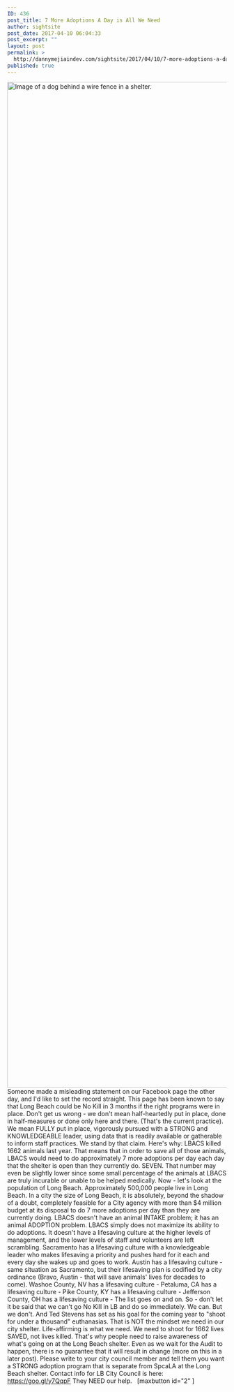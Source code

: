 ```yaml
---
ID: 436
post_title: 7 More Adoptions A Day is All We Need
author: sightsite
post_date: 2017-04-10 06:04:33
post_excerpt: ""
layout: post
permalink: >
  http://dannymejiaindev.com/sightsite/2017/04/10/7-more-adoptions-a-day-is-all-we-need/
published: true
---
```

<img id="longdesc-return-449" class="alignnone size-full wp-image-449" tabindex="-1" src="http://dannymejiaindev.com/sightsite/wp-content/uploads/2017/04/Dog_7.jpg" alt="Image of a dog behind a wire fence in a shelter." width="3072" height="2304" longdesc="http://dannymejiaindev.com/sightsite?longdesc=449&referrer=436" />Someone made a misleading statement on our Facebook page the other day, and I'd like to set the record straight. This page has been known to say that Long Beach could be No Kill in 3 months if the right programs were in place. Don't get us wrong - we don't mean half-heartedly put in place, done in half-measures or done only here and there. (That's the current practice). We mean FULLY put in place, vigorously pursued with a STRONG and KNOWLEDGEABLE leader, using data that is readily available or gatherable to inform staff practices. <!--more--> We stand by that claim. Here's why: LBACS killed 1662 animals last year. That means that in order to save all of those animals, LBACS would need to do approximately 7 more adoptions per day each day that the shelter is open than they currently do. SEVEN. That number may even be slightly lower since some small percentage of the animals at LBACS are truly incurable or unable to be helped medically. Now - let's look at the population of Long Beach. Approximately 500,000 people live in Long Beach. In a city the size of Long Beach, it is absolutely, beyond the shadow of a doubt, completely feasible for a City agency with more than $4 million budget at its disposal to do 7 more adoptions per day than they are currently doing. LBACS doesn't have an animal INTAKE problem; it has an animal ADOPTION problem. LBACS simply does not maximize its ability to do adoptions. It doesn't have a lifesaving culture at the higher levels of management, and the lower levels of staff and volunteers are left scrambling. Sacramento has a lifesaving culture with a knowledgeable leader who makes lifesaving a priority and pushes hard for it each and every day she wakes up and goes to work. Austin has a lifesaving culture - same situation as Sacramento, but their lifesaving plan is codified by a city ordinance (Bravo, Austin - that will save animals' lives for decades to come). Washoe County, NV has a lifesaving culture - Petaluma, CA has a lifesaving culture - Pike County, KY has a lifesaving culture - Jefferson County, OH has a lifesaving culture - The list goes on and on. So - don't let it be said that we can't go No Kill in LB and do so immediately. We can. But we don't. And Ted Stevens has set as his goal for the coming year to "shoot for under a thousand" euthanasias. That is NOT the mindset we need in our city shelter. Life-affirming is what we need. We need to shoot for 1662 lives SAVED, not lives killed. That's why people need to raise awareness of what's going on at the Long Beach shelter. Even as we wait for the Audit to happen, there is no guarantee that it will result in change (more on this in a later post). Please write to your city council member and tell them you want a STRONG adoption program that is separate from SpcaLA at the Long Beach shelter. Contact info for LB City Council is here: https://goo.gl/y7QqpF They NEED our help.   [maxbutton id="2" ]